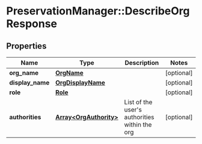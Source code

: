 # PreservationManager::DescribeOrgResponse

## Properties
Name | Type | Description | Notes
------------ | ------------- | ------------- | -------------
**org_name** | [**OrgName**](OrgName.md) |  | [optional] 
**display_name** | [**OrgDisplayName**](OrgDisplayName.md) |  | [optional] 
**role** | [**Role**](Role.md) |  | [optional] 
**authorities** | [**Array&lt;OrgAuthority&gt;**](OrgAuthority.md) | List of the user&#x27;s authorities within the org | [optional] 

